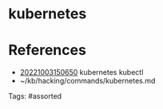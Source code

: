 # kubernetes

# References
- [20221003150650](/zet/20221003150650/) kubernetes kubectl
- ~/kb/hacking/commands/kubernetes.md

Tags:
    #assorted

